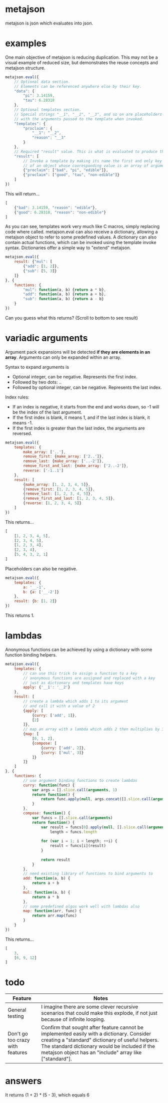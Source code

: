 # metajson
metajson is json which evaluates into json.

# examples

One main objective of metajson is reducing duplication. This may not be a visual example of reduced size, but demonstrates the reuse concepts and metajson structure.

~~~JavaScript
metajson.eval({
	// Optional data section.
	// Elements can be referenced anywhere else by their key.
	"data": {
		"pi": 3.14159,
		"tau": 6.28318
	},
	// Optional templates section.
	// Special strings "__1", "__2", "__3", and so on are placeholders and will be replaced
	// with the arguments passed to the template when invoked.
	"templates": {
		"proclaim": {
			"__1": "__2",
			"reason": "__3"
		}
	},
	// Required "result" value. This is what is evaluated to produce the result.
	"result": [
		// Invoke a template by making its name the first and only key
		// of an object whose cooresponding value is an array of arguments
		{"proclaim": ["bad", "pi", "edible"]},
		{"proclaim": ["good", "tau", "non-edible"]}
	]
})
~~~

This will return...

~~~JavaScript
[
	{"bad": 3.14159, "reason": "edible"},
	{"good": 6.28318, "reason": "non-edible"}
]
~~~

As you can see, templates work very much like C macros, simply replacing code where called. metajson.eval can also receive a dictionary, allowing a metajson object to refer to some predefined values. A dictionary can also contain actual functions, which can be invoked using the template invoke syntax. Dictionaries offer a simple way to "extend" metajson.

~~~JavaScript
metajson.eval({
	result: {"mul": [
		{"add": [1, 2]},
		{"sub": [5, 3]}
	]}
}, {
	functions: {
		"mul": function(a, b) {return a * b},
		"add": function(a, b) {return a + b},
		"sub": function(a, b) {return a - b}
	}
})
~~~

Can you guess what this returns? (Scroll to bottom to see result)

# variadic arguments

Argument pack expansions will be detected **if they are elements in an array**. Arguments can only be expanded within an array.

Syntax to expand arguments is
- Optional integer, can be negative. Represents the first index.
- Followed by two dots: ..
- Followed by optional integer, can be negative. Represents the last index.

Index rules:
- If an index is negative, it starts from the end and works down, so -1 will be the index of the last argument.
- If the first index is blank, it means 1, and if the last index is blank, it means -1.
- If the first index is greater than the last index, the arguments are reversed.

~~~JavaScript
metajson.eval({
	templates: {
		make_array: ['..'],
		remove_first: {make_array: ['2..']},
		remove_last: {make_array: ['..-2']},
		remove_first_and_last: {make_array: ['2..-2']},
		reverse: ['-1..1']
	},
	result: [
		{make_array: [1, 2, 3, 4, 5]},
		{remove_first: [1, 2, 3, 4, 5]},
		{remove_last: [1, 2, 3, 4, 5]},
		{remove_first_and_last: [1, 2, 3, 4, 5]},
		{reverse: [1, 2, 3, 4, 5]}
	]
})
~~~

This returns...

~~~JavaScript
[
	[1, 2, 3, 4, 5],
	[2, 3, 4, 5],
	[1, 2, 3, 4],
	[2, 3, 4],
	[5, 4, 3, 2, 1]
]
~~~

Placeholders can also be negative.

~~~JavaScript
metajson.eval({
	templates: {
		a: '__-1',
		b: {a: ['__-2']}
	},
	result: {b: [1, 2]}
})
~~~

This returns 1.

# lambdas
Anonymous functions can be achieved by using a dictionary with some function binding helpers.
~~~JavaScript
metajson.eval({
	templates: {	
		// can use this trick to assign a function to a key
		// anonymous functions are assigned and replaced with a key
		// just as dictionary and templates have keys
		apply: {'__1': '__2'}
	},
	result: [
		// create a lambda which adds 1 to its argument
		// and call it with a value of 2
		{apply: [
			{curry: ['add', 1]},
			[2]
		]},
		// map an array with a lambda which adds 2 then multiplies by 3
		{map: [
			[0, 1, 2],
			{compose: [
				{curry: ['add', 2]},
				{curry: ['mul', 3]}
			]}
		]}
	]
}, {
	functions: {
		// use argument binding functions to create lambdas
		curry: function(func) {
			var args = [].slice.call(arguments, 1)
			return function() {
				return func.apply(null, args.concat([].slice.call(arguments)))
			}
		},
		compose: function() {
			var funcs = [].slice.call(arguments)
			return function() {
				var result = funcs[0].apply(null, [].slice.call(arguments)),
					length = funcs.length
					
				for (var i = 1; i < length; ++i) {
					result = funcs[i](result)
				}
				
				return result
			}
		},
		// need existing library of functions to bind arguments to
		add: function(a, b) {
			return a + b
		},
		mul: function(a, b) {
			return a * b
		},
		// some predefined algos work well with lambdas also
		map: function(arr, func) {
			return arr.map(func)
		}
	}
})
~~~
This returns...
~~~JavaScript
[
	3,
	[6, 9, 12]
]
~~~

# todo
Feature | Notes
------------- | -------------
General testing | I imagine there are some clever recursive scenarios that could make this explode, if not just because of infinite looping.
Don't go too crazy with features | Confirm that sought after feature cannot be implemented easily with a dictionary. Consider creating a "standard" dictionary of useful helpers. The standard dictionary would be included if the metajson object has an "include" array like ["standard"].

# answers
It returns (1 + 2) * (5 - 3), which equals 6

